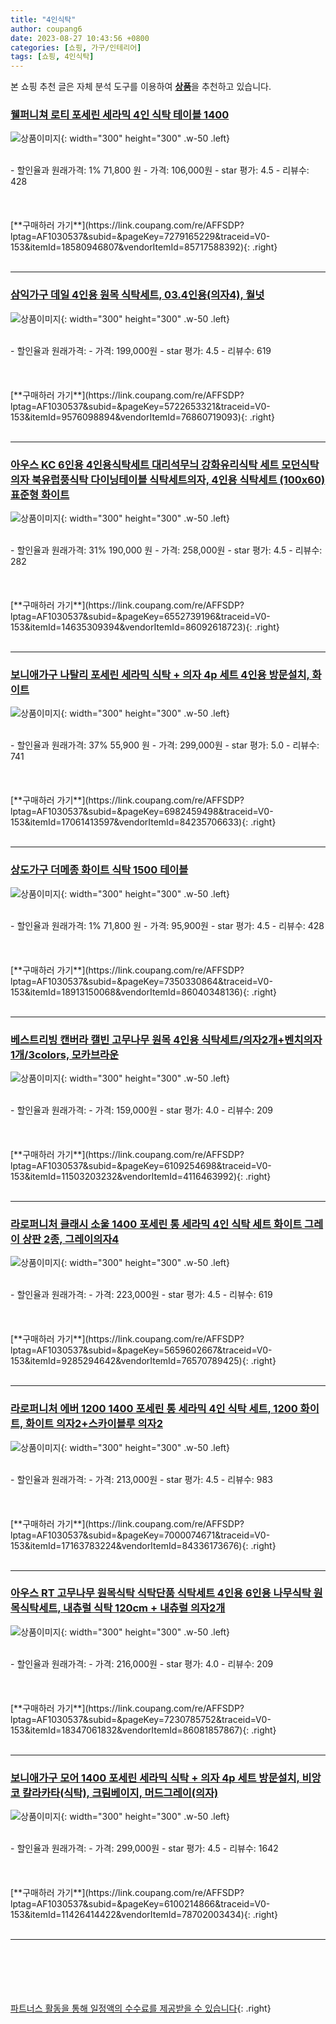 ```yaml
---
title: "4인식탁"
author: coupang6
date: 2023-08-27 10:43:56 +0800
categories: [쇼핑, 가구/인테리어]
tags: [쇼핑, 4인식탁]
---
```


본 쇼핑 추천 글은 자체 분석 도구를 이용하여 [**상품**](https://link.coupang.com/a/bao1ui)을 추천하고 있습니다.

### [웰퍼니쳐 로티 포세린 세라믹 4인 식탁 테이블 1400](https://link.coupang.com/re/AFFSDP?lptag=AF1030537&subid=&pageKey=7279165229&traceid=V0-153&itemId=18580946807&vendorItemId=85717588392)

![상품이미지](https://thumbnail6.coupangcdn.com/thumbnails/remote/230x230ex/image/vendor_inventory/3158/0a1f53802cc00c78afef46fd9d31a7eb1574c775619143c5914479af7505.jpg){: width="300" height="300" .w-50 .left}


<br>
- 할인율과 원래가격: 1%  71,800   원
- 가격: 106,000원
- star 평가: 4.5
- 리뷰수: 428
<br>
<br>
<br>
<br>
[**구매하러 가기**](https://link.coupang.com/re/AFFSDP?lptag=AF1030537&subid=&pageKey=7279165229&traceid=V0-153&itemId=18580946807&vendorItemId=85717588392){: .right}
<br>
<br>

---

### [삼익가구 데일 4인용 원목 식탁세트, 03.4인용(의자4), 월넛](https://link.coupang.com/re/AFFSDP?lptag=AF1030537&subid=&pageKey=5722653321&traceid=V0-153&itemId=9576098894&vendorItemId=76860719093)

![상품이미지](https://thumbnail10.coupangcdn.com/thumbnails/remote/230x230ex/image/vendor_inventory/ed11/9bc95de1f2488e34e7c40b8086e2ec42c168cc9d2fc9ae617152ad382578.jpg){: width="300" height="300" .w-50 .left}


<br>
- 할인율과 원래가격: 
- 가격: 199,000원
- star 평가: 4.5
- 리뷰수: 619
<br>
<br>
<br>
<br>
[**구매하러 가기**](https://link.coupang.com/re/AFFSDP?lptag=AF1030537&subid=&pageKey=5722653321&traceid=V0-153&itemId=9576098894&vendorItemId=76860719093){: .right}
<br>
<br>

---

### [아우스 KC 6인용 4인용식탁세트 대리석무늬 강화유리식탁 세트 모던식탁의자 북유럽풍식탁 다이닝테이블 식탁세트의자, 4인용 식탁세트 (100x60) 표준형 화이트](https://link.coupang.com/re/AFFSDP?lptag=AF1030537&subid=&pageKey=6552739196&traceid=V0-153&itemId=14635309394&vendorItemId=86092618723)

![상품이미지](https://thumbnail10.coupangcdn.com/thumbnails/remote/230x230ex/image/vendor_inventory/19ba/d56974a1789b5f537310723f287e4d22fc7bace5111a96c840611a719ce0.jpg){: width="300" height="300" .w-50 .left}


<br>
- 할인율과 원래가격: 31%  190,000   원
- 가격: 258,000원
- star 평가: 4.5
- 리뷰수: 282
<br>
<br>
<br>
<br>
[**구매하러 가기**](https://link.coupang.com/re/AFFSDP?lptag=AF1030537&subid=&pageKey=6552739196&traceid=V0-153&itemId=14635309394&vendorItemId=86092618723){: .right}
<br>
<br>

---

### [보니애가구 나탈리 포세린 세라믹 식탁 + 의자 4p 세트 4인용 방문설치, 화이트](https://link.coupang.com/re/AFFSDP?lptag=AF1030537&subid=&pageKey=6982459498&traceid=V0-153&itemId=17061413597&vendorItemId=84235706633)

![상품이미지](https://thumbnail9.coupangcdn.com/thumbnails/remote/230x230ex/image/retail/images/2366878008168620-2b795e7e-9954-4e25-a5fa-de7983658244.jpg){: width="300" height="300" .w-50 .left}


<br>
- 할인율과 원래가격: 37%  55,900   원
- 가격: 299,000원
- star 평가: 5.0
- 리뷰수: 741
<br>
<br>
<br>
<br>
[**구매하러 가기**](https://link.coupang.com/re/AFFSDP?lptag=AF1030537&subid=&pageKey=6982459498&traceid=V0-153&itemId=17061413597&vendorItemId=84235706633){: .right}
<br>
<br>

---

### [상도가구 더메종 화이트 식탁 1500 테이블](https://link.coupang.com/re/AFFSDP?lptag=AF1030537&subid=&pageKey=7350330864&traceid=V0-153&itemId=18913150068&vendorItemId=86040348136)

![상품이미지](https://thumbnail7.coupangcdn.com/thumbnails/remote/230x230ex/image/vendor_inventory/bc4f/c808cf494d1d30cae32213884dd54521799d1e31554ba6ed823ffafc58c4.jpg){: width="300" height="300" .w-50 .left}


<br>
- 할인율과 원래가격: 1%  71,800   원
- 가격: 95,900원
- star 평가: 4.5
- 리뷰수: 428
<br>
<br>
<br>
<br>
[**구매하러 가기**](https://link.coupang.com/re/AFFSDP?lptag=AF1030537&subid=&pageKey=7350330864&traceid=V0-153&itemId=18913150068&vendorItemId=86040348136){: .right}
<br>
<br>

---

### [베스트리빙 캔버라 캘빈 고무나무 원목 4인용 식탁세트/의자2개+벤치의자1개/3colors, 모카브라운](https://link.coupang.com/re/AFFSDP?lptag=AF1030537&subid=&pageKey=6109254698&traceid=V0-153&itemId=11503203232&vendorItemId=4116463992)

![상품이미지](https://thumbnail9.coupangcdn.com/thumbnails/remote/230x230ex/image/vendor_inventory/9744/02de4e7622f9315f6ff1f32a1836aa5598c8c17df1732bbd5f15e0db8504.jpg){: width="300" height="300" .w-50 .left}


<br>
- 할인율과 원래가격: 
- 가격: 159,000원
- star 평가: 4.0
- 리뷰수: 209
<br>
<br>
<br>
<br>
[**구매하러 가기**](https://link.coupang.com/re/AFFSDP?lptag=AF1030537&subid=&pageKey=6109254698&traceid=V0-153&itemId=11503203232&vendorItemId=4116463992){: .right}
<br>
<br>

---

### [라로퍼니처 클래시 소울 1400 포세린 통 세라믹 4인 식탁 세트 화이트 그레이 상판 2종, 그레이의자4](https://link.coupang.com/re/AFFSDP?lptag=AF1030537&subid=&pageKey=5659602667&traceid=V0-153&itemId=9285294642&vendorItemId=76570789425)

![상품이미지](https://thumbnail7.coupangcdn.com/thumbnails/remote/230x230ex/image/vendor_inventory/35c7/ba4e19ca43048f2e486ae47b177976234b2738243e6742fd1d62c3a6bd01.jpg){: width="300" height="300" .w-50 .left}


<br>
- 할인율과 원래가격: 
- 가격: 223,000원
- star 평가: 4.5
- 리뷰수: 619
<br>
<br>
<br>
<br>
[**구매하러 가기**](https://link.coupang.com/re/AFFSDP?lptag=AF1030537&subid=&pageKey=5659602667&traceid=V0-153&itemId=9285294642&vendorItemId=76570789425){: .right}
<br>
<br>

---

### [라로퍼니처 에버 1200 1400 포세린 통 세라믹 4인 식탁 세트, 1200 화이트, 화이트 의자2+스카이블루 의자2](https://link.coupang.com/re/AFFSDP?lptag=AF1030537&subid=&pageKey=7000074671&traceid=V0-153&itemId=17163783224&vendorItemId=84336173676)

![상품이미지](https://thumbnail9.coupangcdn.com/thumbnails/remote/230x230ex/image/vendor_inventory/01b6/d5827159e26dd00901734c3956a2de0cc21c970de66d8417a991cbf1d286.jpg){: width="300" height="300" .w-50 .left}


<br>
- 할인율과 원래가격: 
- 가격: 213,000원
- star 평가: 4.5
- 리뷰수: 983
<br>
<br>
<br>
<br>
[**구매하러 가기**](https://link.coupang.com/re/AFFSDP?lptag=AF1030537&subid=&pageKey=7000074671&traceid=V0-153&itemId=17163783224&vendorItemId=84336173676){: .right}
<br>
<br>

---

### [아우스 RT 고무나무 원목식탁 식탁단품 식탁세트 4인용 6인용 나무식탁 원목식탁세트, 내츄럴 식탁 120cm + 내츄럴 의자2개](https://link.coupang.com/re/AFFSDP?lptag=AF1030537&subid=&pageKey=7230785752&traceid=V0-153&itemId=18347061832&vendorItemId=86081857867)

![상품이미지](https://thumbnail6.coupangcdn.com/thumbnails/remote/230x230ex/image/vendor_inventory/4a4e/032806df121ed6f54ebafccfe7a3d414e3437a746c16dc98f03a03511b1e.jpg){: width="300" height="300" .w-50 .left}


<br>
- 할인율과 원래가격: 
- 가격: 216,000원
- star 평가: 4.0
- 리뷰수: 209
<br>
<br>
<br>
<br>
[**구매하러 가기**](https://link.coupang.com/re/AFFSDP?lptag=AF1030537&subid=&pageKey=7230785752&traceid=V0-153&itemId=18347061832&vendorItemId=86081857867){: .right}
<br>
<br>

---

### [보니애가구 모어 1400 포세린 세라믹 식탁 + 의자 4p 세트 방문설치, 비앙코 칼라카타(식탁), 크림베이지, 머드그레이(의자)](https://link.coupang.com/re/AFFSDP?lptag=AF1030537&subid=&pageKey=6100214866&traceid=V0-153&itemId=11426414422&vendorItemId=78702003434)

![상품이미지](https://thumbnail10.coupangcdn.com/thumbnails/remote/230x230ex/image/retail/images/7189207066152290-852e0cfe-7919-47fd-867b-d8d159bb1eb3.jpg){: width="300" height="300" .w-50 .left}


<br>
- 할인율과 원래가격: 
- 가격: 299,000원
- star 평가: 4.5
- 리뷰수: 1642
<br>
<br>
<br>
<br>
[**구매하러 가기**](https://link.coupang.com/re/AFFSDP?lptag=AF1030537&subid=&pageKey=6100214866&traceid=V0-153&itemId=11426414422&vendorItemId=78702003434){: .right}
<br>
<br>

---
<br><br><br><br><br> [파트너스 활동을 통해 일정액의 수수료를 제공받을 수 있습니다](https://link.coupang.com/a/bao1ui){: .right}
